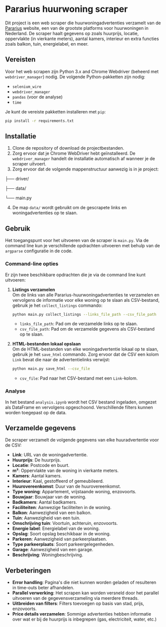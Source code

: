 # Pararius huurwoning scraper

Dit project is een web scraper die huurwoningadvertenties verzamelt van de [Pararius](https://www.pararius.com/apartments/nederland) website, een van de grootste platforms voor huurwoningen in Nederland. De scraper haalt gegevens op zoals huurprijs, locatie, oppervlakte (in vierkante meters), aantal kamers, interieur en extra functies zoals balkon, tuin, energielabel, en meer.

## Vereisten

Voor het web scrapen zijn Python 3.x and Chrome Webdriver (beheerd met `webdriver_manager`) nodig. De volgende Python-pakketten zijn nodig:
- `selenium_wire`
- `webdriver_manager`
- `pandas` (voor de analyse)
- `time`

Je kunt de vereiste pakketten installeren met `pip`:

```bash
pip install -r requirements.txt
```

## Installatie

1. Clone de repository of download de projectbestanden.
2. Zorg ervoor dat je Chrome WebDriver hebt geïnstalleerd. De `webdriver_manager` handelt de installatie automatisch af wanneer je de scraper uitvoert.
3. Zorg ervoor dat de volgende mappenstructuur aanwezig is in je project:

├── driver/

├── data/

└── main.py

4. De map `data/` wordt gebruikt om de gescrapete links en woningadvertenties op te slaan.

## Gebruik

Het toegangspunt voor het uitvoeren van de scraper is `main.py`. Via de command line kun je verschillende opdrachten uitvoeren met behulp van de `argparse` configuratie in de code.

### Command-line opties
Er zijn twee beschikbare opdrachten die je via de command line kunt uitvoeren:

1. **Listings verzamelen**  
   Om de links van alle Pararius-huurwoningadvertenties te verzamelen en vervolgens de informatie voor elke woning op te slaan als CSV-bestand, gebruik je het `collect_listings` commando:

   ```bash
   python main.py collect_listings --links_file_path --csv_file_path
   ```

   - `links_file_path`: Pad om de verzamelde links op te slaan.
   - `csv_file_path`: Pad om de verzamelde gegevens als CSV-bestand op te slaan.

2. **HTML-bestanden lokaal opslaan**  
   Om de HTML-bestanden van elke woningadvertentie lokaal op te slaan, gebruik je het `save_html` commando. Zorg ervoor dat de CSV een kolom `Link` bevat die naar de advertentielinks verwijst:

   ```bash
   python main.py save_html --csv_file
   ```

   - `csv_file`: Pad naar het CSV-bestand met een `Link`-kolom.

### Analyse

In het bestand `analysis.ipynb` wordt het CSV bestand ingeladen, omgezet als DataFrame en vervolgens opgeschoond. Verschillende filters kunnen worden toegepast op de data.

## Verzamelde gegevens

De scraper verzamelt de volgende gegevens van elke huuradvertentie voor de CSV:

- **Link**: URL van de woningadvertentie.
- **Huurprijs**: De huurprijs.
- **Locatie**: Postcode en buurt.
- **m²**: Oppervlakte van de woning in vierkante meters.
- **Kamers**: Aantal kamers.
- **Interieur**: Kaal, gestoffeerd of gemeubileerd.
- **Huurovereenkomst**: Duur van de huurovereenkomst.
- **Type woning**: Appartement, vrijstaande woning, enzovoorts.
- **Bouwjaar**: Bouwjaar van de woning.
- **Badkamers**: Aantal badkamers.
- **Faciliteiten**: Aanwezige faciliteiten in de woning.
- **Balkon**: Aanwezigheid van een balkon.
- **Tuin**: Aanwezigheid van een tuin.
- **Omschrijving tuin**: Voortuin, achteruin, enzovoorts.
- **Energie label**: Energielabel van de woning.
- **Opslag**: Soort opslag beschikbaar in de woning.
- **Parkeren**: Aanwezigheid van parkeerplaatsen.
- **Type parkeerplaats**: Soort parkeergelegenheden.
- **Garage**: Aanwezigheid van een garage.
- **Beschrijving**: Woningbeschrijving.

## Verbeteringen

- **Error handling**: Pagina's die niet kunnen worden geladen of resulteren in time-outs beter afhandelen.
- **Parallel verwerking**: Het scrapen kan worden versneld door het parallel uitvoeren van de gegevensverzameling via meerdere threads.
- **Uitbreiden van filters**: Filters toevoegen op basis van stad, prijs, enzovoorts.
- **Price details verzamelen**: Sommige advertenties hebben informatie over wat er bij de huurprijs is inbegrepen (gas, electriciteit, water, etc.)

